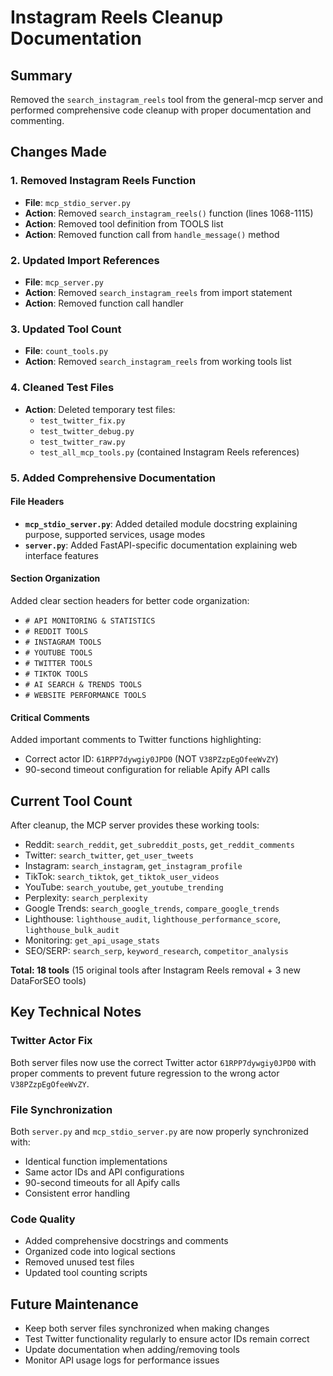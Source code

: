 # Instagram Reels Cleanup Documentation

## Summary
Removed the `search_instagram_reels` tool from the general-mcp server and performed comprehensive code cleanup with proper documentation and commenting.

## Changes Made

### 1. Removed Instagram Reels Function
- **File**: `mcp_stdio_server.py`
- **Action**: Removed `search_instagram_reels()` function (lines 1068-1115)
- **Action**: Removed tool definition from TOOLS list
- **Action**: Removed function call from `handle_message()` method

### 2. Updated Import References
- **File**: `mcp_server.py`
- **Action**: Removed `search_instagram_reels` from import statement
- **Action**: Removed function call handler

### 3. Updated Tool Count
- **File**: `count_tools.py`
- **Action**: Removed `search_instagram_reels` from working tools list

### 4. Cleaned Test Files
- **Action**: Deleted temporary test files:
  - `test_twitter_fix.py`
  - `test_twitter_debug.py` 
  - `test_twitter_raw.py`
  - `test_all_mcp_tools.py` (contained Instagram Reels references)

### 5. Added Comprehensive Documentation

#### File Headers
- **`mcp_stdio_server.py`**: Added detailed module docstring explaining purpose, supported services, usage modes
- **`server.py`**: Added FastAPI-specific documentation explaining web interface features

#### Section Organization
Added clear section headers for better code organization:
- `# API MONITORING & STATISTICS`
- `# REDDIT TOOLS`
- `# INSTAGRAM TOOLS`
- `# YOUTUBE TOOLS`
- `# TWITTER TOOLS`
- `# TIKTOK TOOLS`
- `# AI SEARCH & TRENDS TOOLS`
- `# WEBSITE PERFORMANCE TOOLS`

#### Critical Comments
Added important comments to Twitter functions highlighting:
- Correct actor ID: `61RPP7dywgiy0JPD0` (NOT `V38PZzpEgOfeeWvZY`)
- 90-second timeout configuration for reliable Apify API calls

## Current Tool Count
After cleanup, the MCP server provides these working tools:
- Reddit: `search_reddit`, `get_subreddit_posts`, `get_reddit_comments`
- Twitter: `search_twitter`, `get_user_tweets`
- Instagram: `search_instagram`, `get_instagram_profile`
- TikTok: `search_tiktok`, `get_tiktok_user_videos`
- YouTube: `search_youtube`, `get_youtube_trending`
- Perplexity: `search_perplexity`
- Google Trends: `search_google_trends`, `compare_google_trends`
- Lighthouse: `lighthouse_audit`, `lighthouse_performance_score`, `lighthouse_bulk_audit`
- Monitoring: `get_api_usage_stats`
- SEO/SERP: `search_serp`, `keyword_research`, `competitor_analysis`

**Total: 18 tools** (15 original tools after Instagram Reels removal + 3 new DataForSEO tools)

## Key Technical Notes

### Twitter Actor Fix
Both server files now use the correct Twitter actor `61RPP7dywgiy0JPD0` with proper comments to prevent future regression to the wrong actor `V38PZzpEgOfeeWvZY`.

### File Synchronization
Both `server.py` and `mcp_stdio_server.py` are now properly synchronized with:
- Identical function implementations
- Same actor IDs and API configurations
- 90-second timeouts for all Apify calls
- Consistent error handling

### Code Quality
- Added comprehensive docstrings and comments
- Organized code into logical sections
- Removed unused test files
- Updated tool counting scripts

## Future Maintenance
- Keep both server files synchronized when making changes
- Test Twitter functionality regularly to ensure actor IDs remain correct
- Update documentation when adding/removing tools
- Monitor API usage logs for performance issues 